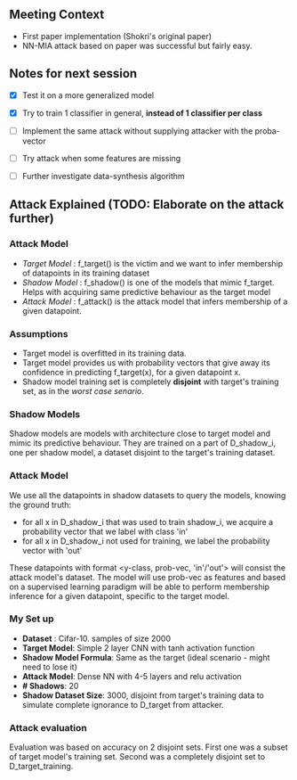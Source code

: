 ## Meeting Context

- First paper implementation (Shokri's original paper)
- NN-MIA attack based on paper was successful but fairly easy.

## Notes for next session
- [x] Test it on a more generalized model
- [x] Try to train 1 classifier in general, __instead of 1 classifier per class__ 
- [ ] Implement the same attack without supplying attacker with the proba-vector
- [ ] Try attack when some features are missing
- [ ] Further investigate data-synthesis algorithm


## Attack Explained (TODO: Elaborate on the attack further)

### Attack Model
- _Target Model_ : f_target() is the victim and we want to infer membership of datapoints in its training dataset 
- _Shadow Model_ : f_shadow() is one of the models that mimic f_target. Helps with acquiring same predictive behaviour as the target model
- _Attack Model_ : f_attack() is the attack model that infers membership of a given datapoint.

### Assumptions
- Target model is overfitted in its training data.
- Target model provides us with probability vectors that give away its confidence in predicting f_target(x), for a given datapoint x.
- Shadow model training set is completely __disjoint__ with target's training set, as in the _worst case senario_. 

### Shadow Models
Shadow models are models with architecture close to target model and mimic its predictive behaviour. They are trained on a part of D_shadow_i, one per shadow model, a dataset disjoint to the target's training dataset.

### Attack Model
We use all the datapoints in shadow datasets to query the models, knowing the ground truth:
- for all x in D_shadow_i that was used to train shadow_i, we acquire a probability vector that we label with class 'in'
- for all x in D_shadow_i not used for training, we label the probability vector with 'out'

These datapoints with format <y-class, prob-vec, 'in'/'out'> will consist the attack model's dataset. The model will use prob-vec as features and based on a supervised learning paradigm will be able to perform membership inference for a given datapoint, specific to the target model. 

### My Set up
- **Dataset** : Cifar-10. samples of size 2000
- **Target Model**: Simple 2 layer CNN with tanh activation function
- **Shadow Model Formula**: Same as the target (ideal scenario - might need to lose it)
- **Attack Model**: Dense NN with 4-5 layers and relu activation
- **# Shadows**: 20
- **Shadow Dataset Size**: 3000, disjoint from target's training data to simulate complete ignorance to D_target from attacker.

### Attack evaluation
Evaluation was based on accuracy on 2 disjoint sets. First one was a subset of target model's training set. Second was a completely disjoint set to D_target_training.  

